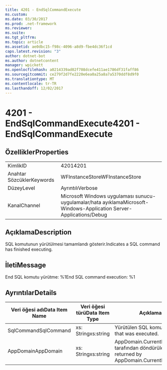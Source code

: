 ```yaml
---
title: 4201 - EndSqlCommandExecute
ms.custom: 
ms.date: 03/30/2017
ms.prod: .net-framework
ms.reviewer: 
ms.suite: 
ms.tgt_pltfrm: 
ms.topic: article
ms.assetid: ae0dbc15-f98c-4096-a8d9-fbe4dc36f1cd
caps.latest.revision: "3"
author: dotnet-bot
ms.author: dotnetcontent
manager: wpickett
ms.openlocfilehash: a0214339ad02f708dcefe411ae1786df31faff86
ms.sourcegitcommit: ce279f2d7fe2220e6ea0a25a8a7a5370ddf8d9f0
ms.translationtype: MT
ms.contentlocale: tr-TR
ms.lasthandoff: 12/02/2017
---
```

# <a name="4201---endsqlcommandexecute"></a><span data-ttu-id="82c7a-102">4201 - EndSqlCommandExecute</span><span class="sxs-lookup"><span data-stu-id="82c7a-102">4201 - EndSqlCommandExecute</span></span>
## <a name="properties"></a><span data-ttu-id="82c7a-103">Özellikler</span><span class="sxs-lookup"><span data-stu-id="82c7a-103">Properties</span></span>  
  
|||  
|-|-|  
|<span data-ttu-id="82c7a-104">Kimlik</span><span class="sxs-lookup"><span data-stu-id="82c7a-104">ID</span></span>|<span data-ttu-id="82c7a-105">4201</span><span class="sxs-lookup"><span data-stu-id="82c7a-105">4201</span></span>|  
|<span data-ttu-id="82c7a-106">Anahtar Sözcükler</span><span class="sxs-lookup"><span data-stu-id="82c7a-106">Keywords</span></span>|<span data-ttu-id="82c7a-107">WFInstanceStore</span><span class="sxs-lookup"><span data-stu-id="82c7a-107">WFInstanceStore</span></span>|  
|<span data-ttu-id="82c7a-108">Düzey</span><span class="sxs-lookup"><span data-stu-id="82c7a-108">Level</span></span>|<span data-ttu-id="82c7a-109">Ayrıntılı</span><span class="sxs-lookup"><span data-stu-id="82c7a-109">Verbose</span></span>|  
|<span data-ttu-id="82c7a-110">Kanal</span><span class="sxs-lookup"><span data-stu-id="82c7a-110">Channel</span></span>|<span data-ttu-id="82c7a-111">Microsoft Windows uygulaması sunucu-uygulamalar/hata ayıklama</span><span class="sxs-lookup"><span data-stu-id="82c7a-111">Microsoft-Windows-Application Server-Applications/Debug</span></span>|  
  
## <a name="description"></a><span data-ttu-id="82c7a-112">Açıklama</span><span class="sxs-lookup"><span data-stu-id="82c7a-112">Description</span></span>  
 <span data-ttu-id="82c7a-113">SQL komutunun yürütülmesi tamamlandı gösterir.</span><span class="sxs-lookup"><span data-stu-id="82c7a-113">Indicates a SQL command has finished executing.</span></span>  
  
## <a name="message"></a><span data-ttu-id="82c7a-114">İleti</span><span class="sxs-lookup"><span data-stu-id="82c7a-114">Message</span></span>  
 <span data-ttu-id="82c7a-115">End SQL komutu yürütme: %1</span><span class="sxs-lookup"><span data-stu-id="82c7a-115">End SQL command execution: %1</span></span>  
  
## <a name="details"></a><span data-ttu-id="82c7a-116">Ayrıntılar</span><span class="sxs-lookup"><span data-stu-id="82c7a-116">Details</span></span>  
  
|<span data-ttu-id="82c7a-117">Veri öğesi adı</span><span class="sxs-lookup"><span data-stu-id="82c7a-117">Data Item Name</span></span>|<span data-ttu-id="82c7a-118">Veri öğesi türü</span><span class="sxs-lookup"><span data-stu-id="82c7a-118">Data Item Type</span></span>|<span data-ttu-id="82c7a-119">Açıklama</span><span class="sxs-lookup"><span data-stu-id="82c7a-119">Description</span></span>|  
|--------------------|--------------------|-----------------|  
|<span data-ttu-id="82c7a-120">SqlCommand</span><span class="sxs-lookup"><span data-stu-id="82c7a-120">SqlCommand</span></span>|<span data-ttu-id="82c7a-121">xs: String</span><span class="sxs-lookup"><span data-stu-id="82c7a-121">xs:string</span></span>|<span data-ttu-id="82c7a-122">Yürütülen SQL komutu.</span><span class="sxs-lookup"><span data-stu-id="82c7a-122">The SQL command that was executed.</span></span>|  
|<span data-ttu-id="82c7a-123">AppDomain</span><span class="sxs-lookup"><span data-stu-id="82c7a-123">AppDomain</span></span>|<span data-ttu-id="82c7a-124">xs: String</span><span class="sxs-lookup"><span data-stu-id="82c7a-124">xs:string</span></span>|<span data-ttu-id="82c7a-125">AppDomain.CurrentDomain.FriendlyName tarafından döndürülen dize.</span><span class="sxs-lookup"><span data-stu-id="82c7a-125">The string returned by AppDomain.CurrentDomain.FriendlyName.</span></span>|
